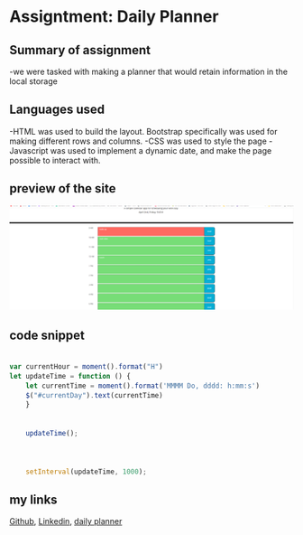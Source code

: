 # Assigntment: Daily Planner

## Summary of assignment
-we were tasked with making a planner that would retain information in the local storage

## Languages used
-HTML was used to build the layout. Bootstrap specifically was used for making different rows and columns.
-CSS was used to style the page
-Javascript was used to implement a dynamic date, and make the page possible to interact with.

## preview of the site

![image](sitePreview.png)

## code snippet
```javascript

var currentHour = moment().format("H")
let updateTime = function () {
    let currentTime = moment().format('MMMM Do, dddd: h:mm:s')
    $("#currentDay").text(currentTime)
    }


    updateTime();



    setInterval(updateTime, 1000);
```

## my links
[Github](https://github.com/SerenaChandler),
[Linkedin](https://www.linkedin.com/in/serena-chandler-b62a39204/),
[daily planner](https://serenachandler.github.io/DailyPlanner/)